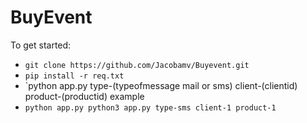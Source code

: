 BuyEvent
=============


To get started:
 - `git clone https://github.com/Jacobamv/Buyevent.git`
 - `pip install -r req.txt`
 - `python app.py type-(typeofmessage mail or sms) client-(clientid) product-(productid)
example 
 - `python app.py python3 app.py type-sms client-1 product-1`
